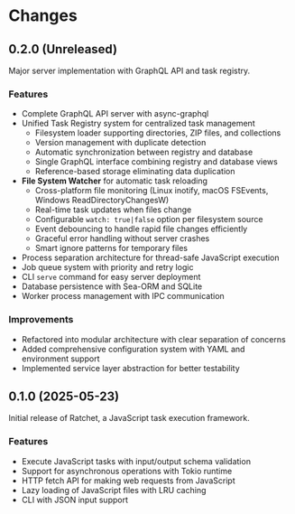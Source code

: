 # Changes

## 0.2.0 (Unreleased)

Major server implementation with GraphQL API and task registry.

### Features

- Complete GraphQL API server with async-graphql
- Unified Task Registry system for centralized task management
  - Filesystem loader supporting directories, ZIP files, and collections
  - Version management with duplicate detection
  - Automatic synchronization between registry and database
  - Single GraphQL interface combining registry and database views
  - Reference-based storage eliminating data duplication
- **File System Watcher** for automatic task reloading
  - Cross-platform file monitoring (Linux inotify, macOS FSEvents, Windows ReadDirectoryChangesW)
  - Real-time task updates when files change
  - Configurable `watch: true|false` option per filesystem source
  - Event debouncing to handle rapid file changes efficiently
  - Graceful error handling without server crashes
  - Smart ignore patterns for temporary files
- Process separation architecture for thread-safe JavaScript execution
- Job queue system with priority and retry logic
- CLI `serve` command for easy server deployment
- Database persistence with Sea-ORM and SQLite
- Worker process management with IPC communication

### Improvements

- Refactored into modular architecture with clear separation of concerns
- Added comprehensive configuration system with YAML and environment support
- Implemented service layer abstraction for better testability

## 0.1.0 (2025-05-23)

Initial release of Ratchet, a JavaScript task execution framework.

### Features

- Execute JavaScript tasks with input/output schema validation
- Support for asynchronous operations with Tokio runtime
- HTTP fetch API for making web requests from JavaScript
- Lazy loading of JavaScript files with LRU caching
- CLI with JSON input support